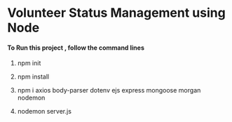 # Volunteer Status Management using Node

#### To Run this project , follow the command lines

1) npm init

2) npm install

3) npm i axios body-parser dotenv ejs express mongoose morgan nodemon

4) nodemon server.js
